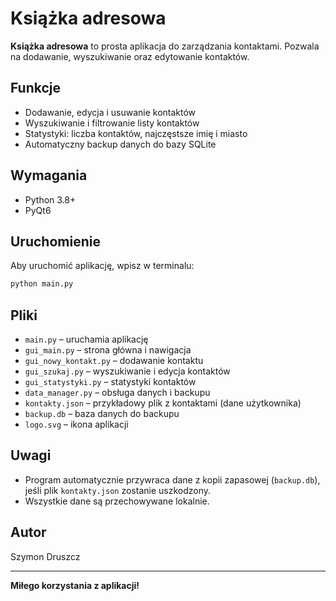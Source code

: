 # Książka adresowa

**Książka adresowa** to prosta aplikacja do zarządzania kontaktami. Pozwala na dodawanie, wyszukiwanie oraz edytowanie kontaktów.

## Funkcje

- Dodawanie, edycja i usuwanie kontaktów
- Wyszukiwanie i filtrowanie listy kontaktów
- Statystyki: liczba kontaktów, najczęstsze imię i miasto
- Automatyczny backup danych do bazy SQLite

## Wymagania

- Python 3.8+
- PyQt6

## Uruchomienie

Aby uruchomić aplikację, wpisz w terminalu:
```bash
python main.py
```

## Pliki

- `main.py` – uruchamia aplikację
- `gui_main.py` – strona główna i nawigacja
- `gui_nowy_kontakt.py` – dodawanie kontaktu
- `gui_szukaj.py` – wyszukiwanie i edycja kontaktów
- `gui_statystyki.py` – statystyki kontaktów
- `data_manager.py` – obsługa danych i backupu
- `kontakty.json` – przykładowy plik z kontaktami (dane użytkownika)
- `backup.db` – baza danych do backupu
- `logo.svg` – ikona aplikacji

## Uwagi

- Program automatycznie przywraca dane z kopii zapasowej (`backup.db`), jeśli plik `kontakty.json` zostanie uszkodzony.
- Wszystkie dane są przechowywane lokalnie.

## Autor

Szymon Druszcz

---

**Miłego korzystania z aplikacji!**
